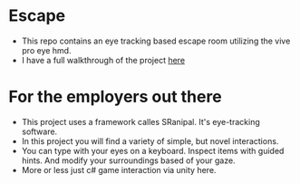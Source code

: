 # Escape
- This repo contains an eye tracking based escape room utilizing the vive pro eye hmd. 
- I have a full walkthrough of the project [here](https://drive.google.com/file/d/1-JT3iIXRulha00vOIaCCKhi343KrRdY7/view?usp=sharing)
# For the employers out there
- This project uses a framework calles SRanipal. It's eye-tracking software. 
- In this project you will find a variety of simple, but novel interactions. 
- You can type with your eyes on a keyboard. Inspect items with guided hints. And modify your surroundings based of your gaze. 
- More or less just c# game interaction via unity here. 
